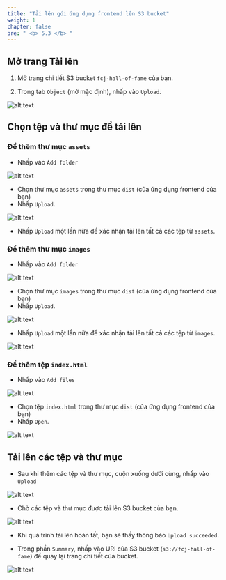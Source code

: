 ```yaml
---
title: "Tải lên gói ứng dụng frontend lên S3 bucket"
weight: 1
chapter: false
pre: " <b> 5.3 </b> "
---
```


## Mở trang Tải lên

1. Mở trang chi tiết S3 bucket `fcj-hall-of-fame` của bạn.

2. Trong tab `Object` (mở mặc định), nhấp vào `Upload`.

![alt text](/images/workshop-3/s3--upload-objects.jpg)

## Chọn tệp và thư mục để tải lên

### Để thêm thư mục `assets`

- Nhấp vào `Add folder`

![alt text](/images/workshop-3/s3--upload-objects--add-folder.jpg)

- Chọn thư mục `assets` trong thư mục `dist` (của ứng dụng frontend của bạn)
- Nhấp `Upload`.

![alt text](/images/workshop-3/s3--upload-objects--upload-folder-assets.png)

- Nhấp `Upload` một lần nữa để xác nhận tải lên tất cả các tệp từ `assets`.

### Để thêm thư mục `images`

- Nhấp vào `Add folder`

![alt text](/images/workshop-3/s3--upload-objects--upload-folder-images.png)

- Chọn thư mục `images` trong thư mục `dist` (của ứng dụng frontend của bạn)
- Nhấp `Upload`.

![alt text](/images/workshop-3/s3--upload-objects--upload-folder-images-select.png)

- Nhấp `Upload` một lần nữa để xác nhận tải lên tất cả các tệp từ `images`.

![alt text](/images/workshop-3/s3--upload-objects--upload-folder-images-confirm.png)

### Để thêm tệp `index.html`

- Nhấp vào `Add files`

![alt text](/images/workshop-3/s3--upload-objects--upload-file-index.png)

- Chọn tệp `index.html` trong thư mục `dist` (của ứng dụng frontend của bạn)
- Nhấp `Open`.

![alt text](/images/workshop-3/s3--upload-objects--upload-file-index-confirm.png)

## Tải lên các tệp và thư mục

- Sau khi thêm các tệp và thư mục, cuộn xuống dưới cùng, nhấp vào `Upload`

![alt text](/images/workshop-3/s3--upload-objects--upload--confirm.png)

- Chờ các tệp và thư mục được tải lên S3 bucket của bạn.

![alt text](/images/workshop-3/s3--upload-objects--upload--progress.jpg)

- Khi quá trình tải lên hoàn tất, bạn sẽ thấy thông báo `Upload succeeded`.

- Trong phần `Summary`, nhấp vào URI của S3 bucket (`s3://fcj-hall-of-fame`) để quay lại trang chi tiết của bucket.

![alt text](/images/workshop-3/s3--upload-objects--upload--status.jpg)
